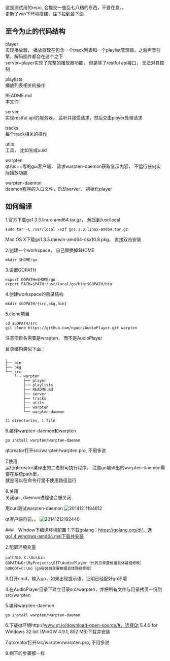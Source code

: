这是测试用的repo, 会提交一些乱七八糟的东西，不要在意。。  
更新了win下环境搭建，往下拉到最下面

至今为止的代码结构  
------------------  

player  
实现播放器， 播放器现在包含一个track列表和一个playlist管理器，之后声音引擎，解码插件都会在这个之下  
server+player实现了完整的播放器功能， 但是除了restful api接口， 无法对其控制  

playlists  
播放列表相关的操作  

README.md  
本文件  

server  
实现restful api的服务器， 监听并接受请求，然后交由player处理请求  

tracks  
每个track相关的操作  

utils  
工具， 比如生成uuid  

warpten  
qt和c++写的gui客户端， 请求warpten-daemon获取显示内容， 不运行任何实际播放功能  

warpten-daemon  
daemon程序的入口文件，启动server， 初始化player  

如何编译
-------
 
1.官方下载go1.3.3.linux-amd64.tar.gz， 解压到/usr/local  
```
sudo tar -C /usr/local -xzf go1.3.3.linux-amd64.tar.gz  
```
Mac OS X下载go1.3.3.darwin-amd64-osx10.8.pkg， 直接双击安装  

2.创建一个workspace， 自己替换掉$HOME  
```
mkdir $HOME/go  
```

3.设置GOPATH  
``` 
export GOPATH=$HOME/go  
export PATH=$PATH:/usr/local/go/bin:$GOPATH/bin  
```

4.创建workspace的目录结构  
```  
mkdir $GOPATH/{src,pkg,bin}  
```

5.clone项目  
```  
cd $GOPATH/src  
git clone https://github.com/ngacn/AudioPlayer.git warpten  
```  
注意项目名需要是wrapten， 而不是AudioPlayer  

目录结构类似下面：  
```
.
├── bin
├── pkg
└── src
    └── warpten
        ├── player
        ├── playlists
        ├── README.md
        ├── server
        ├── tracks
        ├── utils
        ├── warpten
        └── warpten-daemon

11 directories, 1 file

```  

6.编译warpten-daemon和warpten  
```
go install warpten/warpten-daemon
```  
qtcreator打开src/warpten/warpten.pro, 不用多说

7.使用  
运行qtcreator编译出的二进制可执行程序， 注意go编译出的warpten-daemon需要在系统path里，  
就是可以在命令行里不使用路径运行

8.关闭  
关闭gui, daemon进程也会被关闭

用curl测试warpten-daemon
![20141211184612](https://cloud.githubusercontent.com/assets/9798546/5392953/048362f6-8167-11e4-84ad-f05d187a2643.png)

qt客户端目前。。
![20141212192440](https://cloud.githubusercontent.com/assets/9798546/5411363/6140e530-823a-11e4-91a2-d9584423bb50.png)


###　Window下编译环境配置
1.下载golang：https://golang.org/dl/，选go1.4.windows-amd64.msi下载并安装

2.配置环境变量
```
path加入 C:\Go\bin
GOPATH=D:\MyProjects\GIT\AudioPlayer（代码目录要根据具体路径修改）
GOROOT=C:\Go（go安装目录要根据具体路径修改）
```

3.打开cmd，输入go，如果出现提示语，证明已经配好go环境

4.在AudioPlayer目录下建立目录src/warpten，并把所有文件与目录拷贝一份到src/warpten

5.编译warpten-daemon
```
go install warpten/warpten-daemon
```  

6.下载qt环境http://www.qt.io/download-open-source/#，选择Qt 5.4.0 for Windows 32-bit (MinGW 4.9.1, 852 MB)下载并安装

7.qtcreator打开src/warpten/warpten.pro, 不用多说

8.剩下的步骤都一样
